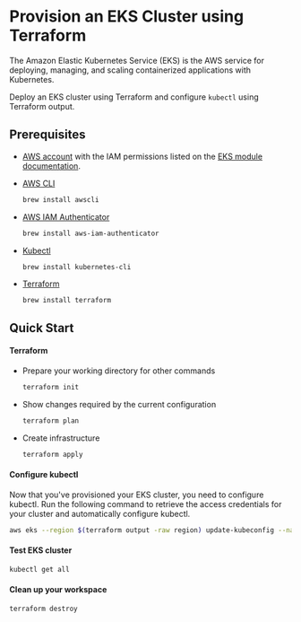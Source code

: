 # Provision an EKS Cluster using Terraform

The Amazon Elastic Kubernetes Service (EKS) is the AWS service for deploying, managing, and scaling containerized applications with Kubernetes.

Deploy an EKS cluster using Terraform and configure `kubectl` using Terraform output.




## Prerequisites

- [AWS account](https://portal.aws.amazon.com/billing/signup?nc2=h_ct&src=default&redirect_url=https%3A%2F%2Faws.amazon.com%2Fregistration-confirmation#/start) with the IAM permissions listed on the [EKS module documentation](https://github.com/terraform-aws-modules/terraform-aws-eks/blob/master/docs/iam-permissions.md).

- [AWS CLI](https://aws.amazon.com/cli/)

  ```bash
  brew install awscli
  ```

- [AWS IAM Authenticator](https://docs.aws.amazon.com/eks/latest/userguide/install-aws-iam-authenticator.html)

  ```bash
  brew install aws-iam-authenticator
  ```

- [Kubectl](https://kubernetes.io/docs/reference/kubectl/kubectl/)

  ```
  brew install kubernetes-cli
  ```

- [Terraform](https://www.terraform.io/downloads.html)

  ```bash
  brew install terraform
  ```

  



## Quick Start

#### Terraform

- Prepare your working directory for other commands

  ```bash
  terraform init
  ```

- Show changes required by the current configuration

  ```bash
  terraform plan
  ```

- Create infrastructure

  ```bash
  terraform apply
  ```

  


#### Configure kubectl

Now that you've provisioned your EKS cluster, you need to configure kubectl. Run the following command to retrieve the access credentials for your cluster and automatically configure kubectl.

```bash
aws eks --region $(terraform output -raw region) update-kubeconfig --name $(terraform output -raw cluster_name)
```



#### Test EKS cluster

```bash
kubectl get all
```



#### Clean up your workspace

```bash
terraform destroy
```

